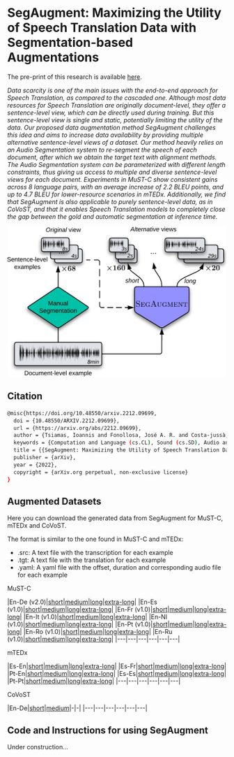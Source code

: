 # SegAugment: Maximizing the Utility of Speech Translation Data with Segmentation-based Augmentations

The pre-print of this research is available [here](https://arxiv.org/abs/2212.09699).

<em>
Data scarcity is one of the main issues with the end-to-end approach for Speech Translation, as compared to the cascaded one. Although most data resources for Speech Translation are originally document-level, they offer a sentence-level view, which can be directly used during training. But this sentence-level view is single and static, potentially limiting the utility of the data. Our proposed data augmentation method SegAugment challenges this idea and aims to increase data availability by providing multiple alternative sentence-level views of a dataset. Our method heavily relies on an Audio Segmentation system to re-segment the speech of each document, after which we obtain the target text with alignment methods. The Audio Segmentation system can be parameterized with different length constraints, thus giving us access to multiple and diverse sentence-level views for each document. Experiments in MuST-C show consistent gains across 8 language pairs, with an average increase of 2.2 BLEU points, and up to 4.7 BLEU for lower-resource scenarios in mTEDx. Additionally, we find that SegAugment is also applicable to purely sentence-level data, as in CoVoST, and that it enables Speech Translation models to completely close the gap between the gold and automatic segmentation at inference time.
</em>

![](figures/introduction_solid.jpg)

## Citation

```bash
@misc{https://doi.org/10.48550/arxiv.2212.09699,
  doi = {10.48550/ARXIV.2212.09699},
  url = {https://arxiv.org/abs/2212.09699},
  author = {Tsiamas, Ioannis and Fonollosa, José A. R. and Costa-jussà, Marta R.},
  keywords = {Computation and Language (cs.CL), Sound (cs.SD), Audio and Speech Processing (eess.AS)},
  title = {{SegAugment: Maximizing the Utility of Speech Translation Data with Segmentation-based Augmentations}},
  publisher = {arXiv},
  year = {2022},
  copyright = {arXiv.org perpetual, non-exclusive license}
}
```

## Augmented Datasets

Here you can download the generated data from SegAugment for MuST-C, mTEDx and CoVoST.

The format is similar to the one found in MuST-C and mTEDx:

* .src: A text file with the transcription for each example
* .tgt: A text file with the translation for each example
* .yaml: A yaml file with the offset, duration and corresponding audio file for each example

MuST-C

|En-De (v2.0)|[short](...)|[medium](...)|[long](...)|[extra-long](...)|
|En-Es (v1.0)|[short](...)|[medium](...)|[long](...)|[extra-long](...)|
|En-Fr (v1.0)|[short](...)|[medium](...)|[long](...)|[extra-long](...)|
|En-It (v1.0)|[short](...)|[medium](...)|[long](...)|[extra-long](...)|
|En-Nl (v1.0)|[short](...)|[medium](...)|[long](...)|[extra-long](...)|
|En-Pt (v1.0)|[short](...)|[medium](...)|[long](...)|[extra-long](...)|
|En-Ro (v1.0)|[short](...)|[medium](...)|[long](...)|[extra-long](...)|
|En-Ru (v1.0)|[short](...)|[medium](...)|[long](...)|[extra-long](...)|
|---|---|---|---|---|---|

mTEDx

|Es-En|[short](https://drive.google.com/drive/folders/1czkMyCoLsVDrvpB3zR_YfG_5-vhtRbAX?usp=sharing)|[medium](https://drive.google.com/drive/folders/1cxUr8rGbtDXlcdxXDIwSzeLYTJ2EWHAR?usp=sharing)|[long](https://drive.google.com/drive/folders/1caJZ6eaVCRz6VA_TXdwb9lM0TZL-mCRP?usp=sharing)|[extra-long](https://drive.google.com/drive/folders/1coS_PzjINObjA9w4O5BPICvTvHQjaogr?usp=sharing)|
|Es-Fr|[short](https://drive.google.com/drive/folders/1cEDr4mgnciG5UCO39fQtKc9J3DNiBfGA?usp=sharing)|[medium](https://drive.google.com/drive/folders/1cEklKZeqepA1I91ee7UCrt6687u1milz?usp=sharing)|[long](https://drive.google.com/drive/folders/1cGfMDQH_r8myKULKUEH9wjNy-lQJen95?usp=sharing)|[extra-long](https://drive.google.com/drive/folders/1cEoUe5N-ncBEDdDDLZIeDh4_j3hJpIYy?usp=sharing)|
|Pt-En|[short](https://drive.google.com/drive/folders/1cEoUe5N-ncBEDdDDLZIeDh4_j3hJpIYy?usp=sharing)|[medium](https://drive.google.com/drive/folders/1cHeh6bZMKrsArawLvKrKK3s4-CjU6pWF?usp=sharing)|[long](https://drive.google.com/drive/folders/1cVlWUH71uw8yxq4oU9wlEyVba5eGJZUt?usp=sharing)|[extra-long](https://drive.google.com/drive/folders/1cHOfSzkhwBnEii_joyLThCTNKDdDaN_P?usp=share_link)|
|Es-Es|[short](https://drive.google.com/drive/folders/1dC2jJaGr5eH9bb80xZinR6ULFZqFO7hh?usp=sharing)|[medium](https://drive.google.com/drive/folders/1d22z7H5kAblhPrqZK3i3RnFEqQU2cCX2?usp=sharing)|[long](https://drive.google.com/drive/folders/1d4XI-fF6HjKFMirEpyY8Nno6fTGJJdLY?usp=sharing)|[extra-long](https://drive.google.com/drive/folders/1d9erH935eVuQ-vkGLee4TWY-Xdrdbwwq?usp=sharing)|
|Pt-Pt|[short](https://drive.google.com/drive/folders/1h0Eu9rWpcP5XCXJGbWSeYvggzZHo_D2b?usp=sharing)|[medium](https://drive.google.com/drive/folders/1h0NWUob8sTlyAyAQw3SQqMTBIGKJQ5nJ?usp=share_link)|[long](https://drive.google.com/drive/folders/1gz9UuB6QohsnVgsKIRRrSAF-CEFoKlWk?usp=share_link)|[extra-long](https://drive.google.com/drive/folders/1gxZBne-x_tM7wHqOoFrOoSbMJ_74vsGO?usp=share_link)|
|---|---|---|---|---|---|

CoVoST

|En-De|[short](https://drive.google.com/drive/folders/1j2qQvjTCQRquEx9JkvC7tbEOsXdJtChe?usp=sharing)|[medium](https://drive.google.com/drive/folders/1j3wTFCvxH5noBkja0gVT0WzTcl3XWsW9?usp=sharing)|-|-|
|---|---|---|---|---|---|

## Code and Instructions for using SegAugment

Under construction...